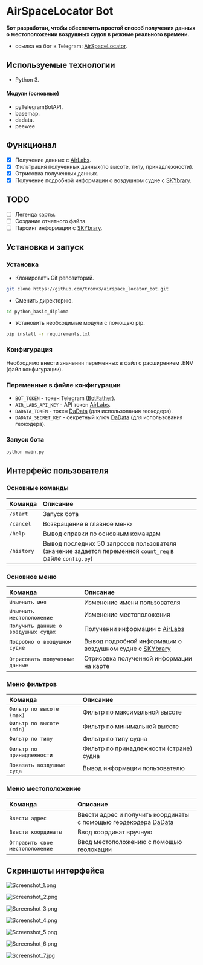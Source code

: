 # AirSpaceLocator Bot
**Бот разработан, чтобы обеспечить простой способ получения данных о 
местоположении воздушных судов в режиме реального времени.**
- ссылка на бот в Telegram: [AirSpaceLocator](https://t.me/AirLocatorBot).

## Используемые технологии
-  Python 3.
#### Модули (основные)
-  pyTelegramBotAPI.
-  basemap. 
-  dadata.
-  peewee

## Функционал
- [X] Получение данных с [AirLabs](https://airlabs.co/).
- [X] Фильтрация полученных данных(по высоте, типу, принадлежности).
- [X] Отрисовка полученных данных.
- [X] Получение подробной информации о воздушном судне с [SKYbrary](https://skybrary.aero/).

## TODO 
- [ ] Легенда карты.
- [ ] Создание отчетного файла.
- [ ] Парсинг информации с [SKYbrary](https://skybrary.aero/).

## Установка и запуск

### Установка

- Клонировать Git репозиторий.
```sh 
git clone https://github.com/tromv3/airspace_locator_bot.git
```
- Сменить директорию.
```sh 
cd python_basic_diploma
```
- Установить необходимые модули с помощью pip.
```sh 
pip install -r requirements.txt
```

### Конфигурация
Необходимо внести значения переменных в файл с расширением .ENV (файл конфигурации).

### Переменные в файле конфигурации

- `BOT_TOKEN` - токен Telegram ([BotFather](https://t.me/botfather)).
- `AIR_LABS_API_KEY` - API токен [AirLabs](https://airlabs.co/).
- `DADATA_TOKEN` - токен [DaData](https://dadata.ru/) (для использования геокодера).
- `DADATA_SECRET_KEY` - секретный ключ [DaData](https://dadata.ru/) (для использования геокодера).

### Запуск бота
```sh 
python main.py 
```

## Интерфейс пользователя
### Основные команды

| Команда    | Описание                                                                                                |
|:-----------|:--------------------------------------------------------------------------------------------------------|
| `/start`   | Запуск бота                                                                                             |
| `/cancel`  | Возвращение в главное меню                                                                              |
| `/help`    | Вывод справки по основным командам                                                                      |
| `/history` | Вывод последних 50 запросов пользователя (значение задается переменной `count_req` в файле `config.py`) |

### Основное меню
| Команда                             | Описание                                                                          |
|:------------------------------------|:----------------------------------------------------------------------------------|
| `Изменить имя`                      | Изменение имени пользователя                                                      |
| `Изменить местоположение`           | Изменение местоположения                                                          |
| `Получить данные о воздушных судах` | Получении информации с [AirLabs](https://airlabs.co/)                             |
| `Подробно о воздушном судне`        | Вывод подробной информации о воздушном судне с [SKYbrary](https://skybrary.aero/) |
| `Отрисовать полученные данные`      | Отрисовка полученной информации на карте                                          |

### Меню фильтров
| Команда                    | Описание                                |
|:---------------------------|:----------------------------------------|
| `Фильтр по высоте (max)`   | Фильтр по максимальной высоте           |
| `Фильтр по высоте (min)`   | Фильтр по минимальной высоте            |
| `Фильтр по типу`           | Фильтр по типу судна                    |
| `Фильтр по принадлежности` | Фильтр по принадлежности (стране) судна |
| `Показать воздушные суда`  | Вывод информации пользователю           |

### Меню местоположение
| Команда                         | Описание                                                                              |
|:--------------------------------|:--------------------------------------------------------------------------------------|
| `Ввести адрес`                  | Ввести адрес и получить координаты с помощью геодекодера [DaData](https://dadata.ru/) |
| `Ввести координаты`             | Ввод координат вручную                                                                |
| `Отправить свое местоположение` | Ввод местоположению с помощью геолокации                                              |

## Скриншоты интерфейса
![Screenshot_1.png](screenshotUI%2FScreenshot_1.png)

![Screenshot_2.png](screenshotUI%2FScreenshot_2.png)

![Screenshot_3.png](screenshotUI%2FScreenshot_3.png)

![Screenshot_4.png](screenshotUI%2FScreenshot_4.png)

![Screenshot_5.png](screenshotUI%2FScreenshot_5.png)

![Screenshot_6.png](screenshotUI%2FScreenshot_6.png)

![Screenshot_7.jpg](screenshotUI%2FScreenshot_7.jpg)
